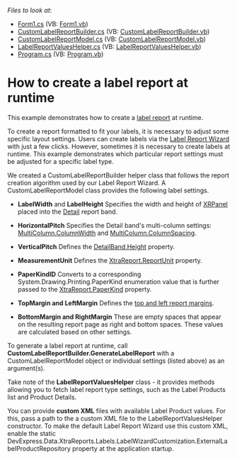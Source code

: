 <!-- default file list -->
*Files to look at*:

* [Form1.cs](./CS/Reporting_how-to-create-a-label-report-at-runtime-t473792/Form1.cs) (VB: [Form1.vb](./VB/Reporting_how-to-create-a-label-report-at-runtime-t473792/Form1.vb))
* [CustomLabelReportBuilder.cs](./CS/Reporting_how-to-create-a-label-report-at-runtime-t473792/LabelReportRuntime/CustomLabelReportBuilder.cs) (VB: [CustomLabelReportBuilder.vb](./VB/Reporting_how-to-create-a-label-report-at-runtime-t473792/LabelReportRuntime/CustomLabelReportBuilder.vb))
* [CustomLabelReportModel.cs](./CS/Reporting_how-to-create-a-label-report-at-runtime-t473792/LabelReportRuntime/CustomLabelReportModel.cs) (VB: [CustomLabelReportModel.vb](./VB/Reporting_how-to-create-a-label-report-at-runtime-t473792/LabelReportRuntime/CustomLabelReportModel.vb))
* [LabelReportValuesHelper.cs](./CS/Reporting_how-to-create-a-label-report-at-runtime-t473792/LabelReportRuntime/LabelReportValuesHelper.cs) (VB: [LabelReportValuesHelper.vb](./VB/Reporting_how-to-create-a-label-report-at-runtime-t473792/LabelReportRuntime/LabelReportValuesHelper.vb))
* [Program.cs](./CS/Reporting_how-to-create-a-label-report-at-runtime-t473792/Program.cs) (VB: [Program.vb](./VB/Reporting_how-to-create-a-label-report-at-runtime-t473792/Program.vb))
<!-- default file list end -->
# How to create a label report at runtime

This example demonstrates how to create a [label report](https://docs.devexpress.com/XtraReports/4792/create-popular-reports/create-labels-and-badges) at runtime.

To create a report formatted to fit your labels, it is necessary to adjust some specific layout settings. Users can create labels via the [Label Report Wizard](https://docs.devexpress.com/XtraReports/114845/create-end-user-reporting-applications/wpf-reporting/end-user-report-designer/gui/report-wizard/label-report) with just a few clicks.
However, sometimes it is necessary to create labels at runtime. This example demonstrates which particular report settings must be adjusted for a specific label type.

We created a CustomLabelReportBuilder helper class that follows the report creation algorithm used by our Label Report Wizard. A CustomLabelReportModel class provides the following label settings.

* **LabelWidth** and **LabelHeight**
Specifies the width and height of [XRPanel](https://docs.devexpress.com/XtraReports/DevExpress.XtraReports.UI.XRPanel) placed into the [Detail](https://docs.devexpress.com/XtraReports/2587/detailed-guide-to-devexpress-reporting/introduction-to-banded-reports) report band.
* **HorizontalPitch**
Specifies the Detail band's multi-column settings: [MultiColumn.ColumnWidth](https://docs.devexpress.com/XtraReports/DevExpress.XtraReports.UI.MultiColumn.ColumnWidth) and [MultiColumn.ColumnSpacing](https://docs.devexpress.com/XtraReports/DevExpress.XtraReports.UI.MultiColumn.ColumnSpacing).
* **VerticalPitch**
Defines the [DetailBand.Height](https://docs.devexpress.com/XtraReports/DevExpress.XtraReports.UI.XRControl.Height) property.
* **MeasurementUnit**
Defines the [XtraReport.ReportUnit](https://docs.devexpress.com/XtraReports/DevExpress.XtraReports.UI.XtraReport.ReportUnit) property.

* **PaperKindID**
Converts to a corresponding System.Drawing.Printing.PaperKind enumeration value that is further passed to the [XtraReport.PaperKind](https://docs.devexpress.com/XtraReports/DevExpress.XtraReports.UI.XtraReport.PaperKind) property.

* **TopMargin and LeftMargin**
Defines the [top and left report margins](https://docs.devexpress.com/XtraReports/DevExpress.XtraReports.UI.XtraReport.Margins).

* **BottomMargin and RightMargin**
These are empty spaces that appear on the resulting report page as right and bottom spaces. These values are calculated based on other settings.

To generate a label report at runtime, call **CustomLabelReportBuilder.GenerateLabelReport** with a CustomLabelReportModel object or individual settings (listed above) as an argument(s).

Take note of the **LabelReportValuesHelper** class - it provides methods allowing you to fetch label report type settings, such as the Label Products list and Product Details.

You can provide **custom XML** files with available Label Product values. For this, pass a path to the a custom XML file to the LabelReportValuesHelper constructor.
To make the default Label Report Wizard use this custom XML, enable the static DevExpress.Data.XtraReports.Labels.LabelWizardCustomization.ExternalLabelProductRepository property at the application startup.

